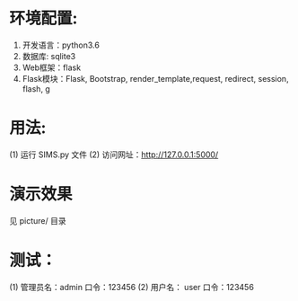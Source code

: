 # 环境配置:
  1. 开发语言：python3.6
  2. 数据库: sqlite3
  3. Web框架：flask
  4. Flask模块：Flask, Bootstrap, render_template,request, redirect, session, flash, g

# 用法:
(1) 运行 SIMS.py 文件
(2) 访问网址：http://127.0.0.1:5000/

# 演示效果
见 picture/ 目录

# 测试：
(1) 管理员名：admin    口令：123456
(2) 用户名：  user     口令：123456
